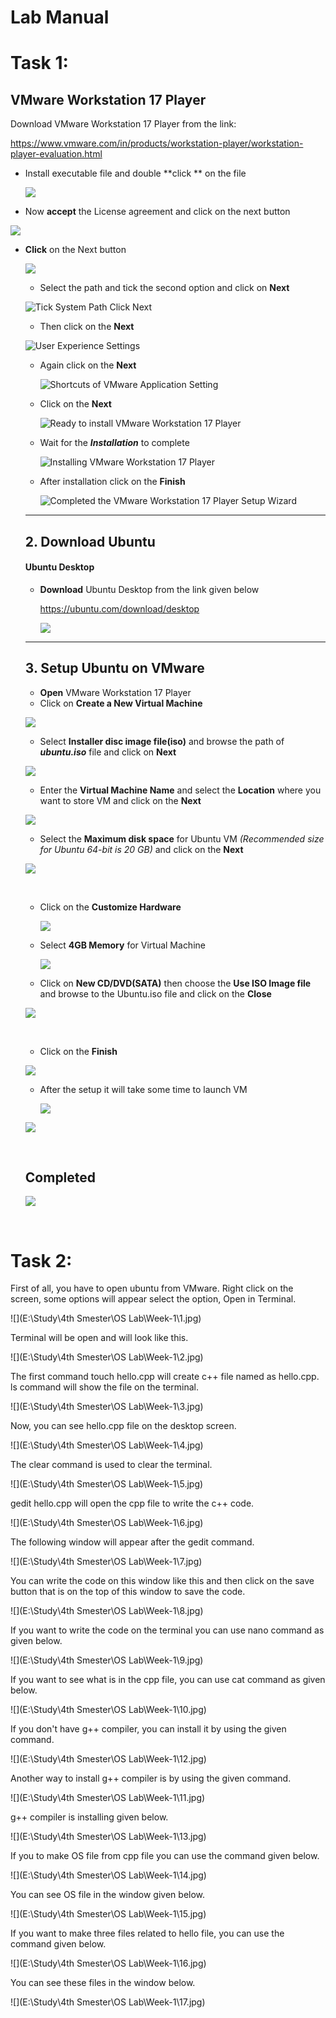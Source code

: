 #                            Lab Manual

# Task 1:

## VMware Workstation 17 Player

Download  VMware Workstation 17 Player from the link:

https://www.vmware.com/in/products/workstation-player/workstation-player-evaluation.html



* Install executable file and double **click ** on the file 

  ![](Double_click_on_exe_file.png)





* Now **accept** the  License agreement and click on the next button

![](Accept_License_Click_Next.png)



* **Click** on the Next button

  ![](Click_Next1.png)

  

  - Select the path and tick the second option and click on **Next**

  ![Tick System Path Click Next](Tick_System_Path_Click_Next.png)

  

  - Then click on the **Next**

  ![User Experience Settings](User_Experience_Settings.png)

  - Again click on the **Next**

    ![Shortcuts of VMware Application Setting](Shortcuts_of_VMware.png)

    

  - Click on the **Next**

    ![Ready to install VMware Workstation 17 Player](Ready_to_install.png)

    

  - Wait for the ***Installation*** to complete

    ![Installing VMware Workstation 17 Player](Installing_VMware.png)

    

  - After installation click on the **Finish**

    ![Completed the VMware Workstation 17 Player Setup Wizard](Finish_Setup.png)

    

  ------

  

  ## 2. Download Ubuntu

  #### Ubuntu Desktop

  - **Download** Ubuntu Desktop from the link given below

    https://ubuntu.com/download/desktop

    ![](Download_Ubuntu.png)

  ------

  ## 3. Setup Ubuntu on VMware

  

  - **Open** VMware Workstation 17 Player
  - Click on **Create a New Virtual Machine**

  ![](Create_VirtualMachine.png)

  - Select **Installer disc image file(iso)** and browse the path of ***ubuntu.iso*** file and click on **Next** 

  ![](Select_Ubuntu_ISO.png)

  


  - Enter the **Virtual Machine Name** and select the **Location** where you want to store VM and click on the **Next** 

  ![](Name_the_VM.png)

  - Select the **Maximum disk space** for Ubuntu VM _(Recommended size for Ubuntu 64-bit is 20 GB)_ and click on the **Next** 

  ![](Specify_Disk_Capacity_VM.png)

  ​

  - Click on the **Customize Hardware**

    ![](Choose_Hardware.png)

    

  - Select **4GB Memory** for Virtual Machine 

    ![](Memory_for_VM.png)

  - Click on **New CD/DVD(SATA)** then choose the **Use ISO Image file** and browse to the Ubuntu.iso file and click on the **Close** 

  ![](ISO_Image_file.png)

  ​

  - Click on the **Finish** 

  ![](Finish_VM_Setup.png)

  - After the setup it will take some time to launch VM

    ![](Checking_Disks.png)

  ![](Installtion_of_VM.png)

  ​

  ## Completed

  ![](Complete.png)

  ​

# Task 2:

First of all, you have to open ubuntu from VMware. Right click on the screen, some options will appear select the option, Open in Terminal.

![](E:\Study\4th Smester\OS Lab\Week-1\1.jpg)



Terminal will be open and  will look like this.

![](E:\Study\4th Smester\OS Lab\Week-1\2.jpg)



The first command touch hello.cpp will create c++ file named as hello.cpp.  ls command will show the file on the terminal. 

![](E:\Study\4th Smester\OS Lab\Week-1\3.jpg)



Now, you can see hello.cpp file on the desktop screen.

![](E:\Study\4th Smester\OS Lab\Week-1\4.jpg)



The clear command is used to clear the terminal.

![](E:\Study\4th Smester\OS Lab\Week-1\5.jpg)



gedit hello.cpp will open the cpp file to write the c++ code.

![](E:\Study\4th Smester\OS Lab\Week-1\6.jpg)



The following window will appear after the gedit command.

![](E:\Study\4th Smester\OS Lab\Week-1\7.jpg)



You can write the code on this window like this and then click on the save button that is on the top of this window to save the code.

![](E:\Study\4th Smester\OS Lab\Week-1\8.jpg)



If you want to write the code on the terminal you can use nano command as given below.

![](E:\Study\4th Smester\OS Lab\Week-1\9.jpg)



If you want to see what is in the cpp file, you can use cat command as given below.

![](E:\Study\4th Smester\OS Lab\Week-1\10.jpg)



If you don't have g++ compiler, you can install it by using the given command.

![](E:\Study\4th Smester\OS Lab\Week-1\12.jpg)



Another way to install g++ compiler is by using the given command.

![](E:\Study\4th Smester\OS Lab\Week-1\11.jpg)



g++ compiler is installing given below.

![](E:\Study\4th Smester\OS Lab\Week-1\13.jpg)



If you to make OS file from cpp file you can use the command given below.

![](E:\Study\4th Smester\OS Lab\Week-1\14.jpg)



You can see OS file in the window given below.

![](E:\Study\4th Smester\OS Lab\Week-1\15.jpg)



If you want to make three files related to hello file, you can use the command given below.

![](E:\Study\4th Smester\OS Lab\Week-1\16.jpg)



You can see these files in the window below.

![](E:\Study\4th Smester\OS Lab\Week-1\17.jpg)

